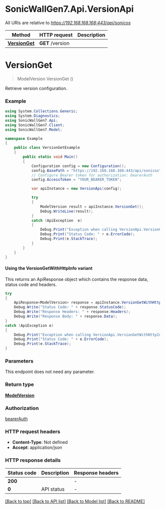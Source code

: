 # SonicWallGen7.Api.VersionApi

All URIs are relative to *https://192.168.168.168:443/api/sonicos*

| Method | HTTP request | Description |
|--------|--------------|-------------|
| [**VersionGet**](VersionApi.md#versionget) | **GET** /version |  |

<a id="versionget"></a>
# **VersionGet**
> ModelVersion VersionGet ()



Retrieve version configuration.

### Example
```csharp
using System.Collections.Generic;
using System.Diagnostics;
using SonicWallGen7.Api;
using SonicWallGen7.Client;
using SonicWallGen7.Model;

namespace Example
{
    public class VersionGetExample
    {
        public static void Main()
        {
            Configuration config = new Configuration();
            config.BasePath = "https://192.168.168.168:443/api/sonicos";
            // Configure Bearer token for authorization: bearerAuth
            config.AccessToken = "YOUR_BEARER_TOKEN";

            var apiInstance = new VersionApi(config);

            try
            {
                ModelVersion result = apiInstance.VersionGet();
                Debug.WriteLine(result);
            }
            catch (ApiException  e)
            {
                Debug.Print("Exception when calling VersionApi.VersionGet: " + e.Message);
                Debug.Print("Status Code: " + e.ErrorCode);
                Debug.Print(e.StackTrace);
            }
        }
    }
}
```

#### Using the VersionGetWithHttpInfo variant
This returns an ApiResponse object which contains the response data, status code and headers.

```csharp
try
{
    ApiResponse<ModelVersion> response = apiInstance.VersionGetWithHttpInfo();
    Debug.Write("Status Code: " + response.StatusCode);
    Debug.Write("Response Headers: " + response.Headers);
    Debug.Write("Response Body: " + response.Data);
}
catch (ApiException e)
{
    Debug.Print("Exception when calling VersionApi.VersionGetWithHttpInfo: " + e.Message);
    Debug.Print("Status Code: " + e.ErrorCode);
    Debug.Print(e.StackTrace);
}
```

### Parameters
This endpoint does not need any parameter.
### Return type

[**ModelVersion**](ModelVersion.md)

### Authorization

[bearerAuth](../README.md#bearerAuth)

### HTTP request headers

 - **Content-Type**: Not defined
 - **Accept**: application/json


### HTTP response details
| Status code | Description | Response headers |
|-------------|-------------|------------------|
| **200** |  |  -  |
| **0** | API status |  -  |

[[Back to top]](#) [[Back to API list]](../README.md#documentation-for-api-endpoints) [[Back to Model list]](../README.md#documentation-for-models) [[Back to README]](../README.md)

